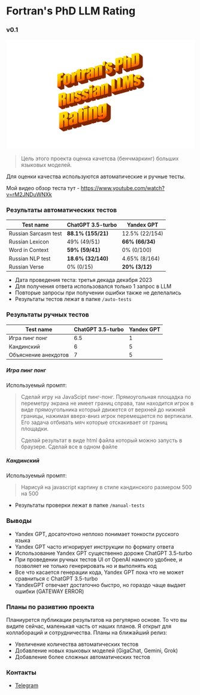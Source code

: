 # Fortran's PhD LLM Rating
### v0.1

![fortran-llm-rating-logo.png](fortran-llm-rating-logo.png)
> Цель этого проекта оценка качетсва (бенчмаркинг) больших языковых моделей. 

Для оценки качества используются автоматические и ручные тесты.

Мой видео обзор теста тут - https://www.youtube.com/watch?v=rM2JNDuWNXk

### Результаты автоматических тестов

| Test name            | ChatGPT 3.5-turbo  | Yandex GPT      | 
|----------------------|--------------------|-----------------|
| Russian Sarcasm test | **88.1% (155/21)** | 12.5% (22/154)  |
| Russian Lexicon      | 49% (49/51)        | **66% (66/34)** |
| Word in Context      | **59% (59/41)**    | 0% (0/100)      |
| Russian NLP test     | **18.6% (32/140)** | 4.65% (8/164)   |
| Russian Verse        | 0% (0/15)          | **20% (3/12)**  |

- Дата проведения теста: третья декада декабря 2023
- Для получения ответа использовался только 1 запрос в LLM
- Повторые запросы при получении ошибки также не делелались
- Результаты тестов лежат в папке `/auto-tests`

### Результаты ручных тестов

| Test name            | ChatGPT 3.5-turbo | Yandex GPT | 
|----------------------|-------------------|------------| 
| Игра пинг понг       | 	6.5              | 	1         |
| Кандинский           | 	6                | 5          |
| Объяснение анекдотов | 7                 | 5          |

##### Игра пинг понг
Используемый промпт:
> Сделай игру на JavaScipt пинг-понг. Прямоугольная площадка по переметру экрана не имеет границ справа, там находится игрок в виде прямоугольника который движется от верхней до нижней границы, нажимая вверх-вниз игрок перемещается по вертикали. Его задача отбивать мяч которые отскакивает от границ площадки.
> 
> Сделай результат в виде html файла который можно запусть в браузере. Сделай все в одном файле

##### Кандинский
Используемый промпт:
> Нарисуй на javascript картину в стиле кандинского размером 500 на 500

- Результаты проверки лежат в папке `/manual-tests`

### Выводы
- Yandex GPT, досаточтоно неплохо понимает тонкости русского языка
- Yandex GPT часто игнорирует инструкции по формату ответа
- Использование Yandex GPT существенно дороже ChatGPT 3.5-turbo
- При проведении ручных тестов UI от OpenAI намного удобнее, и позволяет не только генерировать но и выполнять код
- Все что касается генерации кода, Yandex GPT пока что не может сравниться с ChatGPT 3.5-turbo 
- YandexGPT отвечает достаточно быстро, но гораздо чаще выдает ошибки (GATEWAY ERROR)


### Планы по разивтию проекта
Планиурется публикации результатов на регулярно основе. То что вы видите сейчас, маленькая часть от наших планов.
Я открыт для коллабораций и сотрудничества. Планы на ближайший релиз:
- Увеличение количества автоматических тестов
- Добавление новых языковых моделей (GigaСhat, Gemini, Grok)
- Добавление более сложных автоматических тестов

### Контакты
- [Telegram](https://t.me/fortranphd)
